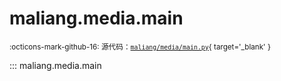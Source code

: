 # maliang.media.main

<small>:octicons-mark-github-16: 源代码：[`maliang/media/main.py`](https://github.com/Xiaokang2022/maliang-media/blob/1.1.3/maliang/media/main.py){ target='_blank' }</small>

::: maliang.media.main
